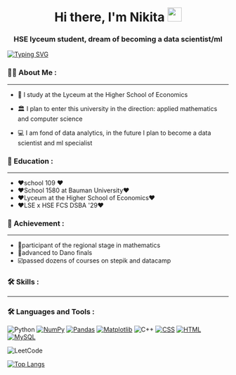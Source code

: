 <h1 align="center">Hi there, I'm Nikita 
<img src="https://github.com/blackcater/blackcater/raw/main/images/Hi.gif" height="32"/></h1>
<h3 align="center">HSE lyceum student, dream of becoming a data scientist/ml</h3>

[![Typing SVG](https://readme-typing-svg.herokuapp.com?color=%2336BCF7&lines=HSE+LSE)](https://git.io/typing-svg)

### :man_technologist: About Me :
---
- 🏫 I study at the Lyceum at the Higher School of Economics

- 🏛️ I plan to enter this university in the direction: applied mathematics and computer science

- 💻 I am fond of data analytics, in the future I plan to become a data scientist and ml specialist
  
### 📖 Education :
---
-  ❤️school 109 ❤️
-  ❤️School 1580 at Bauman University❤️
-  ❤️Lyceum at the Higher School of Economics❤️
-  ❤️LSE x HSE FCS DSBA '29❤️

### 🥇 Achievement :
---
-  🤙participant of the regional stage in mathematics
-  🏁advanced to Dano finals
-  ☑️passed dozens of courses on stepik and datacamp
### 🛠️ Skills :
---
### :hammer_and_wrench: Languages and Tools :
















![Python](https://img.shields.io/badge/python-3670A0?style=for-the-badge&logo=python&logoColor=ffdd54)
[![NumPy](https://img.shields.io/badge/NumPy-4DABCF?logo=numpy&logoColor=fff)](#)
[![Pandas](https://img.shields.io/badge/Pandas-150458?logo=pandas&logoColor=fff)](#)
[![Matplotlib](https://custom-icon-badges.demolab.com/badge/Matplotlib-71D291?logo=matplotlib&logoColor=fff)](#)
![C++](https://img.shields.io/badge/c++-%2300599C.svg?style=for-the-badge&logo=c%2B%2B&logoColor=white)
[![CSS](https://img.shields.io/badge/CSS-639?logo=css&logoColor=fff)](#)
[![HTML](https://img.shields.io/badge/HTML-%23E34F26.svg?logo=html5&logoColor=white)](#)
[![MySQL](https://img.shields.io/badge/MySQL-4479A1?logo=mysql&logoColor=fff)](#)

![LeetCode](https://img.shields.io/badge/LeetCode-000000?style=for-the-badge&logo=LeetCode&logoColor=#d16c06)




[![Top Langs](https://github-readme-stats.vercel.app/api/top-langs/?username=maybeNekit)](https://github.com/anuraghazra/github-readme-stats)
